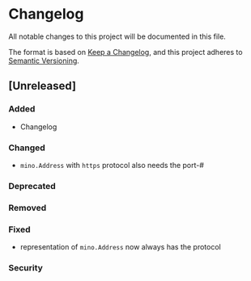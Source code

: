# Changelog

All notable changes to this project will be documented in this file.

The format is based on [Keep a Changelog](https://keepachangelog.com/en/1.0.0/),
and this project adheres to [Semantic Versioning](https://semver.org/spec/v2.0.0.html).

## [Unreleased]

### Added
- Changelog

### Changed
- `mino.Address` with `https` protocol also needs the port-#

### Deprecated
### Removed
### Fixed
- representation of `mino.Address` now always has the protocol

### Security
